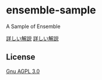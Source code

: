 # ensemble-sample

A Sample of Ensemble

[詳しい解説][1]
[詳しい解説][2]

## License

[Gnu AGPL 3.0](LICENSE)

[1]: https://cocon-corporation.com/cocontoco/ensemble-methods_sparse-matrix_memory/
[2]: https://dev.cocon-corporation.com/cocontoco/ensemble-methods_nl-classifier/
